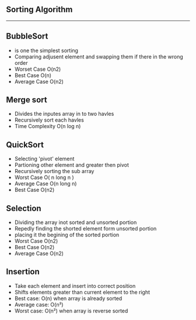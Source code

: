 ## Sorting Algorithm

---

## BubbleSort

- is one the simplest sorting
- Comparing adjusent element and swapping them if there in the wrong order
- Worset Case O(n2)
- Best Case O(n)
- Average Case O(n2)

## Merge sort

- Divides the inputes array in to two havles
- Recursively sort each havles
- Time Complexity O(n log n)

## QuickSort

- Selecting 'pivot' element
- Partioning other element and greater then pivot
- Recursively sorting the sub array
- Worst Case O( n long n )
- Average Case O(n long n)
- Best Case O(n2)

## Selection

- Dividing the array inot sorted and unsorted portion
- Repedly finding the shorted element form unsorted portion
- placing it the begining of the sorted portion
- Worst Case O(n2)
- Best Case O(n2)
- Average Case O(n2)

## Insertion

- Take each element and insert into correct position
- Shifts elements greater than current element to the right
- Best case: O(n) when array is already sorted
- Average case: O(n²)
- Worst case: O(n²) when array is reverse sorted
